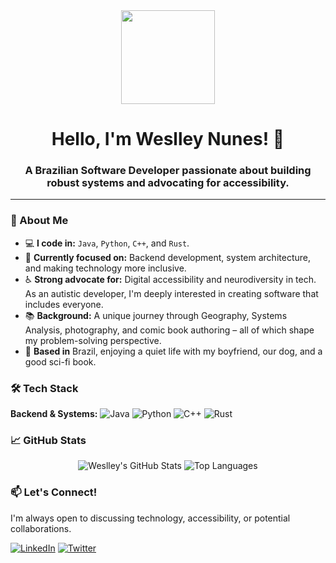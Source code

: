 <div align="center">
  <img height="150" src="https://media.giphy.com/media/M9gbBd9nbDrOTu1Mqx/giphy.gif"  />
</div>

###

<h1 align="center">Hello, I'm Weslley Nunes! 👋</h1>

<h3 align="center">A Brazilian Software Developer passionate about building robust systems and advocating for accessibility.</h3>

---

### 🧠 About Me

*   💻 **I code in:** `Java`, `Python`, `C++`, and `Rust`.
*   🎯 **Currently focused on:** Backend development, system architecture, and making technology more inclusive.
*   ♿ **Strong advocate for:** Digital accessibility and neurodiversity in tech. As an autistic developer, I'm deeply interested in creating software that includes everyone.
*   📚 **Background:** A unique journey through Geography, Systems Analysis, photography, and comic book authoring – all of which shape my problem-solving perspective.
*   🏡 **Based in** Brazil, enjoying a quiet life with my boyfriend, our dog, and a good sci-fi book.

### 🛠️ Tech Stack

**Backend & Systems:**
![Java](https://img.shields.io/badge/Java-%23ED8B00.svg?style=for-the-badge&logo=openjdk&logoColor=white)
![Python](https://img.shields.io/badge/Python-3776AB?style=for-the-badge&logo=python&logoColor=white)
![C++](https://img.shields.io/badge/C++-%2300599C.svg?style=for-the-badge&logo=c%2B%2B&logoColor=white)
![Rust](https://img.shields.io/badge/Rust-%23000000.svg?style=for-the-badge&logo=rust&logoColor=white)

### 📈 GitHub Stats

<p align="center">
  <img src="https://github-readme-stats.vercel.app/api?username=weslleyanunes&show_icons=true&theme=radical" alt="Weslley's GitHub Stats" />
  <img src="https://github-readme-stats.vercel.app/api/top-langs/?username=weslleyanunes&layout=compact&theme=radical" alt="Top Languages" />
</p>


### 📫 Let's Connect!

I'm always open to discussing technology, accessibility, or potential collaborations.

[![LinkedIn](https://img.shields.io/badge/LinkedIn-0077B5?style=for-the-badge&logo=linkedin&logoColor=white)](https://www.linkedin.com/in/seu-linkedin-aqui/)
[![Twitter](https://img.shields.io/badge/Twitter-1DA1F2?style=for-the-badge&logo=twitter&logoColor=white)](https://twitter.com/seu-twitter-aqui/)

<!---
**weslleyanunes/weslleyanunes** is a ✨ _special_ ✨ repository because its `README.md` (this file) appears on your GitHub profile.
-->

